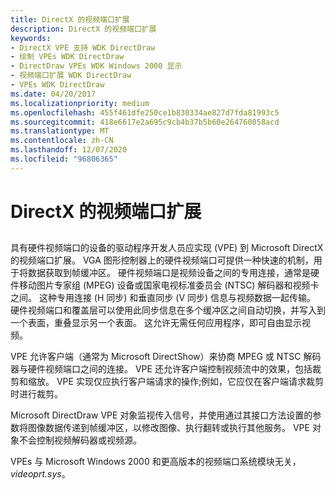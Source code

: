 ```yaml
---
title: DirectX 的视频端口扩展
description: DirectX 的视频端口扩展
keywords:
- DirectX VPE 支持 WDK DirectDraw
- 绘制 VPEs WDK DirectDraw
- DirectDraw VPEs WDK Windows 2000 显示
- 视频端口扩展 WDK DirectDraw
- VPEs WDK DirectDraw
ms.date: 04/20/2017
ms.localizationpriority: medium
ms.openlocfilehash: 455f461dfe250ce1b830334ae827d7fda81993c5
ms.sourcegitcommit: 418e6617e2a695c9cb4b37b5b60e264760858acd
ms.translationtype: MT
ms.contentlocale: zh-CN
ms.lasthandoff: 12/07/2020
ms.locfileid: "96806365"
---
```

# <a name="video-port-extensions-to-directx"></a>DirectX 的视频端口扩展


## <span id="ddk_video_port_extensions_to_directx_gg"></span><span id="DDK_VIDEO_PORT_EXTENSIONS_TO_DIRECTX_GG"></span>


具有硬件视频端口的设备的驱动程序开发人员应实现 (VPE) 到 Microsoft DirectX 的视频端口扩展。 VGA 图形控制器上的硬件视频端口可提供一种快速的机制，用于将数据获取到帧缓冲区。 硬件视频端口是视频设备之间的专用连接，通常是硬件移动图片专家组 (MPEG) 设备或国家电视标准委员会 (NTSC) 解码器和视频卡之间。 这种专用连接 (H 同步) 和垂直同步 (V 同步) 信息与视频数据一起传输。 硬件视频端口和覆盖层可以使用此同步信息在多个缓冲区之间自动切换，并写入到一个表面，重叠显示另一个表面。 这允许无需任何应用程序，即可自由显示视频。

VPE 允许客户端（通常为 Microsoft DirectShow）来协商 MPEG 或 NTSC 解码器与硬件视频端口之间的连接。 VPE 还允许客户端控制视频流中的效果，包括裁剪和缩放。 VPE 实现仅应执行客户端请求的操作;例如，它应仅在客户端请求裁剪时进行裁剪。

Microsoft DirectDraw VPE 对象监视传入信号，并使用通过其接口方法设置的参数将图像数据传递到帧缓冲区，以修改图像、执行翻转或执行其他服务。 VPE 对象不会控制视频解码器或视频源。

VPEs 与 Microsoft Windows 2000 和更高版本的视频端口系统模块无关， *videoprt.sys*。

 

 





